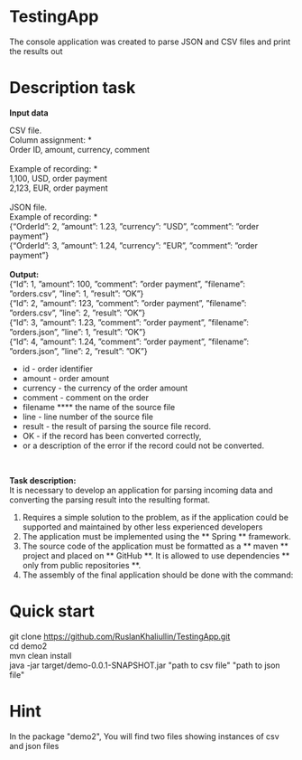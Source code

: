 # TestingApp
The console application was created to parse JSON and CSV files  and print the results out

# Description task
**Input data** <br />

CSV file.  <br /> 
Column assignment: * <br />
Order ID, amount, currency, comment <br />
<br />
Example of recording: * <br />
1,100, USD, order payment <br />
2,123, EUR, order payment <br />
<br />
JSON file. <br />
Example of recording: * <br />
{“OrderId”: 2, ”amount”: 1.23, ”currency”: ”USD”, ”comment”: ”order payment”} <br />
{“OrderId”: 3, ”amount”: 1.24, ”currency”: ”EUR”, ”comment”: ”order payment”} <br />
<br />
**Output:** <br />
{“Id”: 1, ”amount”: 100, ”comment”: ”order payment”, ”filename”: ”orders.csv”, ”line”: 1, ”result”: ”OK”}<br />
{“Id”: 2, ”amount”: 123, ”comment”: ”order payment”, ”filename”: ”orders.csv”, ”line”: 2, ”result”: ”OK”}<br />
{“Id”: 3, ”amount”: 1.23, ”comment”: ”order payment”, ”filename”: ”orders.json”, ”line”: 1, ”result”: ”OK”}<br />
{“Id”: 4, ”amount”: 1.24, ”comment”: ”order payment”, ”filename”: ”orders.json”, ”line”: 2, ”result”: ”OK”}<br />

- id - order identifier
- amount - order amount
- currency - the currency of the order amount
- comment - comment on the order
- filename **** the name of the source file
- line - line number of the source file
- result - the result of parsing the source file record.
- OK - if the record has been converted correctly,
- or a description of the error if the record could not be converted.
<br />

**Task description:**<br />
It is necessary to develop an application for parsing incoming data and converting the parsing result into the resulting format.
1. Requires a simple solution to the problem, as if the application could be supported and maintained by other less experienced developers
2. The application must be implemented using the ** Spring ** framework.
3. The source code of the application must be formatted as a ** maven ** project and placed on ** GitHub **. It is allowed to use dependencies ** only from public repositories **.
4. The assembly of the final application should be done with the command:

# Quick start
git clone https://github.com/RuslanKhaliullin/TestingApp.git <br />
cd demo2 <br />
mvn clean install  <br />
java -jar target/demo-0.0.1-SNAPSHOT.jar "path to csv file" "path to json file"  <br />
  
# Hint
In the package "demo2", You will find two files showing instances of csv and json files
